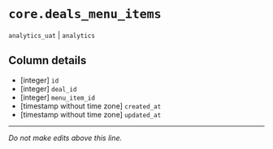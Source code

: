 # `core.deals_menu_items`
`analytics_uat` | `analytics`

## Column details
* [integer]   `id`
* [integer]   `deal_id`
* [integer]   `menu_item_id`
* [timestamp without time zone] `created_at`
* [timestamp without time zone] `updated_at`

-------------------------------------------------------------------------------
*Do not make edits above this line.*
